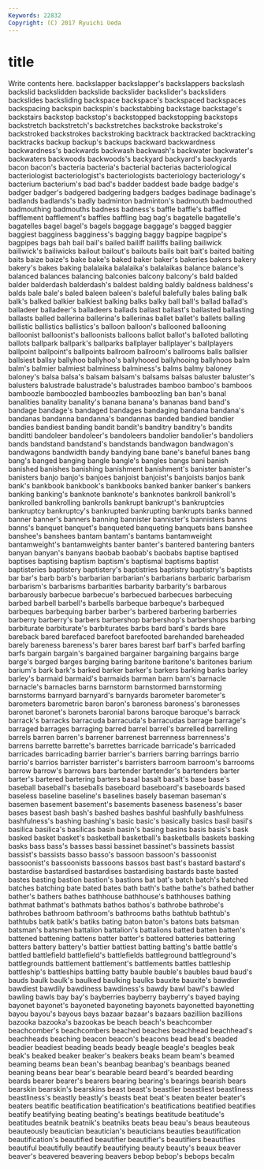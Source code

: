 ```yaml
---
Keywords: 22832 
Copyright: (C) 2017 Ryuichi Ueda
---
```


# title

Write contents here.
backslapper backslapper's backslappers backslash
backslid backslidden backslide backslider backslider's backsliders backslides backsliding backspace backspace's
backspaced backspaces backspacing backspin backspin's backstabbing backstage backstage's backstairs backstop
backstop's backstopped backstopping backstops backstretch backstretch's backstretches backstroke backstroke's backstroked
backstrokes backstroking backtrack backtracked backtracking backtracks backup backup's backups backward
backwardness backwardness's backwards backwash backwash's backwater backwater's backwaters backwoods backwoods's
backyard backyard's backyards bacon bacon's bacteria bacteria's bacterial bacterias bacteriological
bacteriologist bacteriologist's bacteriologists bacteriology bacteriology's bacterium bacterium's bad bad's badder
baddest bade badge badge's badger badger's badgered badgering badgers badges
badinage badinage's badlands badlands's badly badminton badminton's badmouth badmouthed badmouthing
badmouths badness badness's baffle baffle's baffled bafflement bafflement's baffles baffling
bag bag's bagatelle bagatelle's bagatelles bagel bagel's bagels baggage baggage's
bagged baggier baggiest bagginess bagginess's bagging baggy bagpipe bagpipe's bagpipes
bags bah bail bail's bailed bailiff bailiffs bailing bailiwick bailiwick's
bailiwicks bailout bailout's bailouts bails bait bait's baited baiting baits
baize baize's bake bake's baked baker baker's bakeries bakers bakery
bakery's bakes baking balalaika balalaika's balalaikas balance balance's balanced balances
balancing balconies balcony balcony's bald balded balder balderdash balderdash's baldest
balding baldly baldness baldness's balds bale bale's baled baleen baleen's
baleful balefully bales baling balk balk's balked balkier balkiest balking
balks balky ball ball's ballad ballad's balladeer balladeer's balladeers ballads
ballast ballast's ballasted ballasting ballasts balled ballerina ballerina's ballerinas ballet
ballet's ballets balling ballistic ballistics ballistics's balloon balloon's ballooned ballooning
balloonist balloonist's balloonists balloons ballot ballot's balloted balloting ballots ballpark
ballpark's ballparks ballplayer ballplayer's ballplayers ballpoint ballpoint's ballpoints ballroom ballroom's
ballrooms balls ballsier ballsiest ballsy ballyhoo ballyhoo's ballyhooed ballyhooing ballyhoos
balm balm's balmier balmiest balminess balminess's balms balmy baloney baloney's
balsa balsa's balsam balsam's balsams balsas baluster baluster's balusters balustrade
balustrade's balustrades bamboo bamboo's bamboos bamboozle bamboozled bamboozles bamboozling ban
ban's banal banalities banality banality's banana banana's bananas band band's
bandage bandage's bandaged bandages bandaging bandana bandana's bandanas bandanna bandanna's
bandannas banded bandied bandier bandies bandiest banding bandit bandit's banditry
banditry's bandits banditti bandoleer bandoleer's bandoleers bandolier bandolier's bandoliers bands
bandstand bandstand's bandstands bandwagon bandwagon's bandwagons bandwidth bandy bandying bane
bane's baneful banes bang bang's banged banging bangle bangle's bangles
bangs bani banish banished banishes banishing banishment banishment's banister banister's
banisters banjo banjo's banjoes banjoist banjoist's banjoists banjos bank bank's
bankbook bankbook's bankbooks banked banker banker's bankers banking banking's banknote
banknote's banknotes bankroll bankroll's bankrolled bankrolling bankrolls bankrupt bankrupt's bankruptcies
bankruptcy bankruptcy's bankrupted bankrupting bankrupts banks banned banner banner's banners
banning bannister bannister's bannisters banns banns's banquet banquet's banqueted banqueting
banquets bans banshee banshee's banshees bantam bantam's bantams bantamweight bantamweight's
bantamweights banter banter's bantered bantering banters banyan banyan's banyans baobab
baobab's baobabs baptise baptised baptises baptising baptism baptism's baptismal baptisms
baptist baptisteries baptistery baptistery's baptistries baptistry baptistry's baptists bar bar's
barb barb's barbarian barbarian's barbarians barbaric barbarism barbarism's barbarisms barbarities
barbarity barbarity's barbarous barbarously barbecue barbecue's barbecued barbecues barbecuing barbed
barbell barbell's barbells barbeque barbeque's barbequed barbeques barbequing barber barber's
barbered barbering barberries barberry barberry's barbers barbershop barbershop's barbershops barbing
barbiturate barbiturate's barbiturates barbs bard bard's bards bare bareback bared
barefaced barefoot barefooted barehanded bareheaded barely bareness bareness's barer bares
barest barf barf's barfed barfing barfs bargain bargain's bargained bargainer
bargaining bargains barge barge's barged barges barging baring baritone baritone's
baritones barium barium's bark bark's barked barker barker's barkers barking
barks barley barley's barmaid barmaid's barmaids barman barn barn's barnacle
barnacle's barnacles barns barnstorm barnstormed barnstorming barnstorms barnyard barnyard's barnyards
barometer barometer's barometers barometric baron baron's baroness baroness's baronesses baronet
baronet's baronets baronial barons baroque baroque's barrack barrack's barracks barracuda
barracuda's barracudas barrage barrage's barraged barrages barraging barred barrel barrel's
barrelled barrelling barrels barren barren's barrener barrenest barrenness barrenness's barrens
barrette barrette's barrettes barricade barricade's barricaded barricades barricading barrier barrier's
barriers barring barrings barrio barrio's barrios barrister barrister's barristers barroom
barroom's barrooms barrow barrow's barrows bars bartender bartender's bartenders barter
barter's bartered bartering barters basal basalt basalt's base base's baseball
baseball's baseballs baseboard baseboard's baseboards based baseless baseline baseline's baselines
basely baseman baseman's basemen basement basement's basements baseness baseness's baser
bases basest bash bash's bashed bashes bashful bashfully bashfulness bashfulness's
bashing bashing's basic basic's basically basics basil basil's basilica basilica's
basilicas basin basin's basing basins basis basis's bask basked basket
basket's basketball basketball's basketballs baskets basking basks bass bass's basses
bassi bassinet bassinet's bassinets bassist bassist's bassists basso basso's bassoon
bassoon's bassoonist bassoonist's bassoonists bassoons bassos bast bast's bastard bastard's
bastardise bastardised bastardises bastardising bastards baste basted bastes basting bastion
bastion's bastions bat bat's batch batch's batched batches batching bate
bated bates bath bath's bathe bathe's bathed bather bather's bathers
bathes bathhouse bathhouse's bathhouses bathing bathmat bathmat's bathmats bathos bathos's
bathrobe bathrobe's bathrobes bathroom bathroom's bathrooms baths bathtub bathtub's bathtubs
batik batik's batiks bating baton baton's batons bats batsman batsman's
batsmen battalion battalion's battalions batted batten batten's battened battening battens
batter batter's battered batteries battering batters battery battery's battier battiest
batting batting's battle battle's battled battlefield battlefield's battlefields battleground battleground's
battlegrounds battlement battlement's battlements battles battleship battleship's battleships battling batty
bauble bauble's baubles baud baud's bauds baulk baulk's baulked baulking
baulks bauxite bauxite's bawdier bawdiest bawdily bawdiness bawdiness's bawdy bawl
bawl's bawled bawling bawls bay bay's bayberries bayberry bayberry's bayed
baying bayonet bayonet's bayoneted bayoneting bayonets bayonetted bayonetting bayou bayou's
bayous bays bazaar bazaar's bazaars bazillion bazillions bazooka bazooka's bazookas
be beach beach's beachcomber beachcomber's beachcombers beached beaches beachhead beachhead's
beachheads beaching beacon beacon's beacons bead bead's beaded beadier beadiest
beading beads beady beagle beagle's beagles beak beak's beaked beaker
beaker's beakers beaks beam beam's beamed beaming beams bean bean's
beanbag beanbag's beanbags beaned beaning beans bear bear's bearable beard
beard's bearded bearding beards bearer bearer's bearers bearing bearing's bearings
bearish bears bearskin bearskin's bearskins beast beast's beastlier beastliest beastliness
beastliness's beastly beastly's beasts beat beat's beaten beater beater's beaters
beatific beatification beatification's beatifications beatified beatifies beatify beatifying beating beating's
beatings beatitude beatitude's beatitudes beatnik beatnik's beatniks beats beau beau's
beaus beauteous beauteously beautician beautician's beauticians beauties beautification beautification's beautified
beautifier beautifier's beautifiers beautifies beautiful beautifully beautify beautifying beauty beauty's
beaux beaver beaver's beavered beavering beavers bebop bebop's bebops becalm
